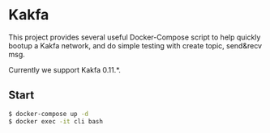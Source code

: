 # Kakfa

This project provides several useful Docker-Compose script to help quickly bootup a Kakfa network, and do simple testing with create topic, send&recv msg.

Currently we support Kakfa 0.11.*.

## Start

```bash
$ docker-compose up -d
$ docker exec -it cli bash
```
